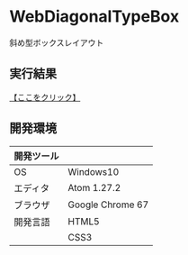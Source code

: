 # WebDiagonalTypeBox
斜め型ボックスレイアウト

## 実行結果
[【ここをクリック】](https://xekid78.github.io/WebDiagonalTypeBox/)

## 開発環境
| 開発ツール |  |
|:-|:-|
| OS | Windows10 |
| エディタ | Atom 1.27.2 |
| ブラウザ | Google Chrome 67 |
| 開発言語 | HTML5 |
| | CSS3 |
